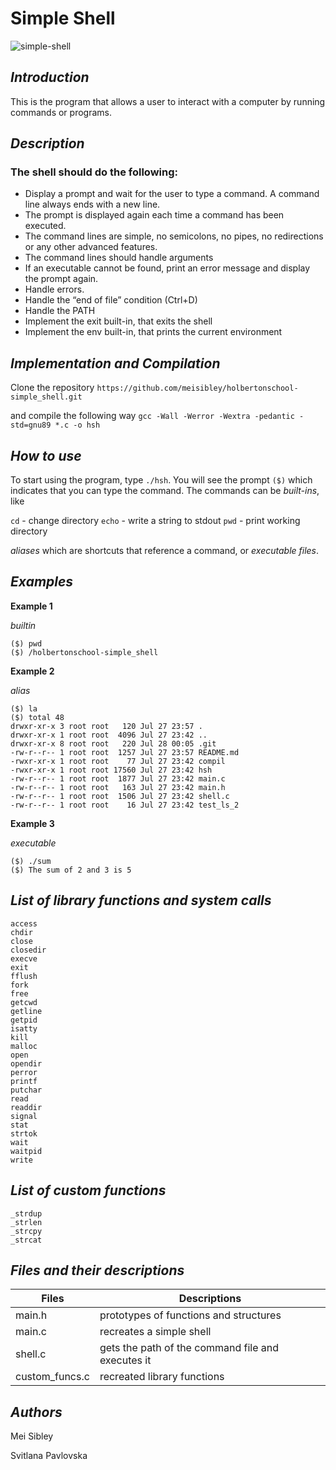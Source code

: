 # Simple Shell #

<img src='https://guideposts.org/wp-content/uploads/2017/04/blog_shell_1540-1024x576.jpg.webp' alt='simple-shell'/>

## **_Introduction_** ##
This is the program that allows a user to interact with a computer by running commands or programs.

## **_Description_** ##
### The shell should do the following: ###

* Display a prompt and wait for the user to type a command. A command line always ends with a new line.
* The prompt is displayed again each time a command has been executed.
* The command lines are simple, no semicolons, no pipes, no redirections or any other advanced features.
* The command lines should handle arguments
* If an executable cannot be found, print an error message and display the prompt again.
* Handle errors.
* Handle the “end of file” condition (Ctrl+D)
* Handle the PATH
* Implement the exit built-in, that exits the shell
* Implement the env built-in, that prints the current environment

## **_Implementation and Compilation_** ##
Clone the repository 
`https://github.com/meisibley/holbertonschool-simple_shell.git`

and compile the following way
`gcc -Wall -Werror -Wextra -pedantic -std=gnu89 *.c -o hsh`

## **_How to use_** ##
To start using the program, type `./hsh`. You will see the prompt `($)` which indicates that you can type the command. 
The commands can be *built-ins*, like

`cd` - change directory
`echo` - write a string to stdout
`pwd` - print working directory

*aliases* which are shortcuts that reference a command, or *executable files*.

## **_Examples_** ##

**Example 1**

_builtin_
```
($) pwd
($) /holbertonschool-simple_shell  
```
**Example 2**

_alias_
```
($) la
($) total 48
drwxr-xr-x 3 root root   120 Jul 27 23:57 .
drwxr-xr-x 1 root root  4096 Jul 27 23:42 ..
drwxr-xr-x 8 root root   220 Jul 28 00:05 .git
-rw-r--r-- 1 root root  1257 Jul 27 23:57 README.md
-rwxr-xr-x 1 root root    77 Jul 27 23:42 compil
-rwxr-xr-x 1 root root 17560 Jul 27 23:42 hsh
-rw-r--r-- 1 root root  1877 Jul 27 23:42 main.c
-rw-r--r-- 1 root root   163 Jul 27 23:42 main.h
-rw-r--r-- 1 root root  1506 Jul 27 23:42 shell.c
-rw-r--r-- 1 root root    16 Jul 27 23:42 test_ls_2
```
**Example 3**

_executable_

```
($) ./sum
($) The sum of 2 and 3 is 5
```
## **_List of library functions and system calls_** ##

```
access
chdir
close
closedir
execve
exit
fflush
fork
free
getcwd
getline
getpid
isatty
kill
malloc
open
opendir
perror
printf
putchar
read
readdir
signal
stat
strtok
wait
waitpid
write
```
## **_List of custom functions_** ##
```
_strdup
_strlen
_strcpy
_strcat
```
## **_Files and their descriptions_** ##

| **Files** | **Descriptions** |
| ----- | ----------- |
| main.h | prototypes of functions and structures |        
| main.c | recreates a simple shell | 
| shell.c | gets the path of the command file and executes it |
| custom_funcs.c | recreated library functions |

## **_Authors_** ##

Mei Sibley

Svitlana Pavlovska
